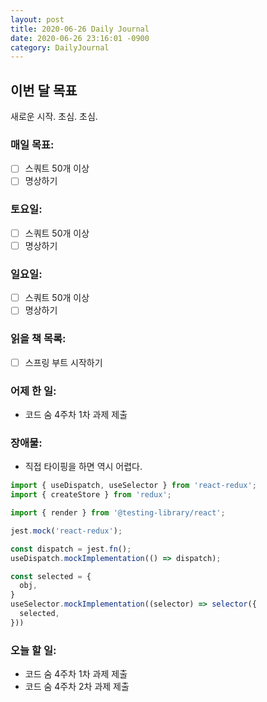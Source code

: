 ```yaml
---
layout: post
title: 2020-06-26 Daily Journal
date: 2020-06-26 23:16:01 -0900
category: DailyJournal
---
```


## 이번 달 목표
새로운 시작. 초심. 초심.

### 매일 목표:
- [ ] 스쿼트 50개 이상
- [ ] 명상하기

### 토요일:
- [ ] 스쿼트 50개 이상
- [ ] 명상하기

### 일요일:
- [ ] 스쿼트 50개 이상
- [ ] 명상하기

### 읽을 책 목록:
- [ ] 스프링 부트 시작하기

### 어제 한 일:
* 코드 숨 4주차 1차 과제 제출

### 장애물:
* 직접 타이핑을 하면 역시 어렵다.
```javascript
import { useDispatch, useSelector } from 'react-redux';
import { createStore } from 'redux';

import { render } from '@testing-library/react';

jest.mock('react-redux');

const dispatch = jest.fn();
useDispatch.mockImplementation(() => dispatch);

const selected = {
  obj,
}
useSelector.mockImplementation((selector) => selector({
  selected,
}))
```

### 오늘 할 일:
* 코드 숨 4주차 1차 과제 제출
* 코드 숨 4주차 2차 과제 제출